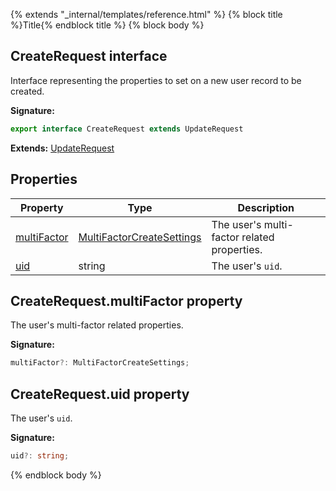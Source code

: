 {% extends "_internal/templates/reference.html" %}
{% block title %}Title{% endblock title %}
{% block body %}

## CreateRequest interface

Interface representing the properties to set on a new user record to be created.

<b>Signature:</b>

```typescript
export interface CreateRequest extends UpdateRequest 
```
<b>Extends:</b> [UpdateRequest](./firebase-admin_.updaterequest.md#updaterequest_interface)

## Properties

|  Property | Type | Description |
|  --- | --- | --- |
|  [multiFactor](./firebase-admin_.createrequest.md#createrequestmultifactor_property) | [MultiFactorCreateSettings](./firebase-admin_.multifactorcreatesettings.md#multifactorcreatesettings_interface) | The user's multi-factor related properties. |
|  [uid](./firebase-admin_.createrequest.md#createrequestuid_property) | string | The user's <code>uid</code>. |

## CreateRequest.multiFactor property

The user's multi-factor related properties.

<b>Signature:</b>

```typescript
multiFactor?: MultiFactorCreateSettings;
```

## CreateRequest.uid property

The user's `uid`<!-- -->.

<b>Signature:</b>

```typescript
uid?: string;
```
{% endblock body %}
